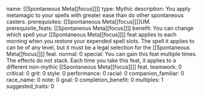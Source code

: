 name: [[Spontaneous Meta[[focus]]]]
type: Mythic
description: You apply metamagic to your spells with greater ease than do other spontaneous casters.
prerequisites: [[Spontaneous Meta[[focus]]]]UM.
prerequisite_feats: [[Spontaneous Meta[[focus]]]]
benefit: You can change which spell your [[Spontaneous Meta[[focus]]]] feat applies to each morning when you restore your expended spell slots. The spell it applies to can be of any level, but it must be a legal selection for the [[Spontaneous Meta[[focus]]]] feat.
normal: 0
special: You can gain this feat multiple times. The effects do not stack. Each time you take this feat, it applies to a different non-mythic [[Spontaneous Meta[[focus]]]] feat.
teamwork: 0
critical: 0
grit: 0
style: 0
performance: 0
racial: 0
companion_familiar: 0
race_name: 0
note: 0
goal: 0
completion_benefit: 0
multiples: 1
suggested_traits: 0
